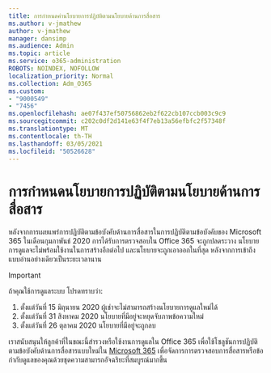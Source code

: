 ```yaml
---
title: การกําหนดค่านโยบายการปฏิบัติตามนโยบายด้านการสื่อสาร
ms.author: v-jmathew
author: v-jmathew
manager: dansimp
ms.audience: Admin
ms.topic: article
ms.service: o365-administration
ROBOTS: NOINDEX, NOFOLLOW
localization_priority: Normal
ms.collection: Adm_O365
ms.custom:
- "9000549"
- "7456"
ms.openlocfilehash: ae07f437ef50756862eb2f622cb107ccb003c9c9
ms.sourcegitcommit: c202c0df2d141e63f4f7eb13a56efbfc2f57348f
ms.translationtype: MT
ms.contentlocale: th-TH
ms.lasthandoff: 03/05/2021
ms.locfileid: "50526628"
---
```

# <a name="configure-communication-compliance-policies"></a>การกําหนดนโยบายการปฏิบัติตามนโยบายด้านการสื่อสาร

หลังจากการเผยแพร่การปฏิบัติตามข้อบังคับด้านการสื่อสารในการปฏิบัติตามข้อบังคับของ Microsoft 365 ในเดือนกุมภาพันธ์ 2020 การได้รับการตรวจสอบใน Office 365 จะถูกปลดระวาง นโยบายการดูแลจะไม่พร้อมใช้งานในการสร้างอีกต่อไป และนโยบายจะถูกเอาออกในที่สุด หลังจากการเข้าถึงแบบอ่านอย่างเดียวเป็นระยะเวลานาน

> [!IMPORTANT]
> ถ้าคุณใช้การดูแลระบบ โปรดทราบว่า:
>
> 1. ตั้งแต่วันที่ 15 มิถุนายน 2020 ผู้เช่าจะไม่สามารถสร้างนโยบายการดูแลใหม่ได้
> 2. ตั้งแต่วันที่ 31 สิงหาคม 2020 นโยบายที่มีอยู่จะหยุดจับภาพข้อความใหม่
> 3. ตั้งแต่วันที่ 26 ตุลาคม 2020 นโยบายที่มีอยู่จะถูกลบ

เราสนับสนุนให้ลูกค้าที่ในขณะนี้สํารวงหรือใช้งานการดูแลใน Office 365 เพื่อใช้โซลูชันการปฏิบัติตามข้อบังคับด้านการสื่อสารแบบใหม่ใน [Microsoft 365](https://go.microsoft.com/fwlink/?linkid=2128593) เพื่อจัดการการตรวจสอบการสื่อสารหรือข้อกํากับดูแลของคุณด้วยชุดความสามารถอัจฉริยะที่สมบูรณ์มากขึ้น
